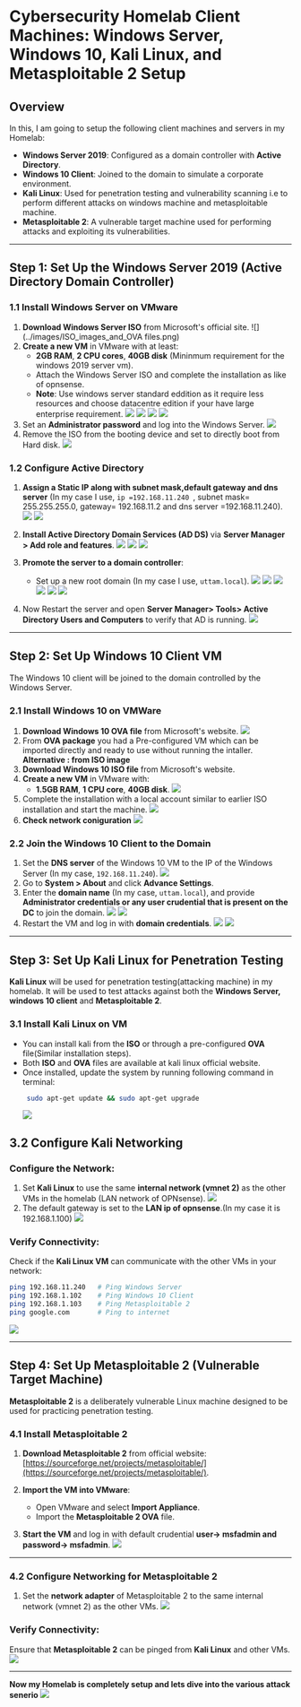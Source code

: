# Cybersecurity Homelab Client Machines: Windows Server, Windows 10, Kali Linux, and Metasploitable 2 Setup

## Overview

In this, I am going to setup the following client machines and servers in my Homelab:
- **Windows Server 2019**: Configured as a domain controller with **Active Directory**.
- **Windows 10 Client**: Joined to the domain to simulate a corporate environment.
- **Kali Linux**: Used for penetration testing and vulnerability scanning i.e to perform different attacks on windows machine and metasploitable machine.
- **Metasploitable 2**: A vulnerable target machine used for performing attacks and exploiting its vulnerabilities.

---

## Step 1: Set Up the Windows Server 2019 (Active Directory Domain Controller)

### 1.1 Install Windows Server on VMware

1. **Download Windows Server ISO** from Microsoft's official site.
   ![](../images/ISO_images_and_OVA files.png)
2. **Create a new VM** in VMware with at least:
   - **2GB RAM**, **2 CPU cores**, **40GB disk** (Mininmum requirement for the windows 2019 server vm).
   - Attach the Windows Server ISO and complete the installation as like of opnsense.
   - **Note**: Use windows server standard eddition as it require less resources and choose datacentre edition if your have large enterprise requirement.
![](../images/windows_server_installation_1.png)
![](../images/windows_server_installation_2.png)
![](../images/windows_server_installation_3.png)
![](../images/windows_server_installation_4.png)
3. Set an **Administrator password** and log into the Windows Server.
![](../images/windows_server_installation_5.png)
4. Remove the ISO from the booting device and set to directly boot from Hard disk.
![](../images/windows_server_installation_6.png)

### 1.2 Configure Active Directory

1. **Assign a Static IP along with subnet mask,default gateway and dns server** (In my case I use, `ip =192.168.11.240 `, subnet mask= 255.255.255.0, gateway= 192.168.11.2 and dns server =192.168.11.240).
   ![](../images/windows_server_ip_configuration.png)
   ![](../images/windows_server_dns_configuration.png)
2. **Install Active Directory Domain Services (AD DS)** via **Server Manager > Add role and features**.
![](../images/server_manager.png)
![](../images/ADDS_installation_1.png)
![](../images/ADDS_installation_2.png)
3. **Promote the server to a domain controller**:
   - Set up a new root domain (In my case I use, `uttam.local`).
     ![](../images/promote_to_DC.png)
     ![](../images/promote_to_DC_1.png)
     ![](../images/promote_to_DC_2.png)
     ![](../images/promote_to_DC_3.png)
     ![](../images/promote_to_DC_4.png)
     ![](../images/promote_to_DC_5.png)

4. Now Restart the server and open **Server Manager> Tools> Active Directory Users and Computers** to verify that AD is running.
   ![](../images/ADDS_services.png)

---

## Step 2: Set Up Windows 10 Client VM

The Windows 10 client will be joined to the domain controlled by the Windows Server.

### 2.1 Install Windows 10 on VMWare

1. **Download Windows 10 OVA file** from Microsoft's website.
![](../images/ISO_images_and_OVA_files.png)
2. From **OVA package** you had a Pre-configured VM which can be imported directly and ready to use without running the intaller.
**Alternative : from ISO image**
1. **Download Windows 10 ISO file** from Microsoft's website.
2. **Create a new VM** in VMware with:
   - **1.5GB RAM**, **1 CPU core**, **40GB disk**.
![](../images/windows_configuation.png)
3. Complete the installation with a local account similar to earlier ISO installation and start the machine.
![](../images/windows_10.png)
4. **Check network coniguration**
![](../images/windows_network_configuration.png)

### 2.2 Join the Windows 10 Client to the Domain

1. Set the **DNS server** of the Windows 10 VM to the IP of the Windows Server (In my case, `192.168.11.240`).
![](../images/set_dns_of_DC.png)
2. Go to **System > About** and click **Advance Settings**.
3. Enter the **domain name** (In my case, `uttam.local`), and provide **Administrator credentials or any user crudential that is present on the DC** to join the domain.
![](../images/join_the_domain.png)
![](../images/join_the_domain_2.png)
5. Restart the VM and log in with **domain credentials**.
![](../images/log_in_with_DC_authentication.png)
![](../images/logged_in_via_DC.png)
---

## Step 3: Set Up Kali Linux for Penetration Testing

**Kali Linux** will be used for penetration testing(attacking machine) in my homelab. It will be used to test attacks against both the **Windows Server, windows 10 client** and **Metasploitable 2**.

### 3.1 Install Kali Linux on VM
- You can install kali from the **ISO** or through a pre-configured **OVA** file(Similar installation steps).
- Both **ISO** and **OVA** files are available at kali linux official website.
- Once installed, update the system by running following command in terminal:
  ```bash
   sudo apt-get update && sudo apt-get upgrade
  ```
  ![](../images/kali_linux.png)
## 3.2 Configure Kali Networking

### Configure the Network:

1. Set **Kali Linux** to use the same **internal network (vmnet 2)** as the other VMs in the homelab (LAN network of OPNsense).
 ![](../images/kali_linux_configuration.png)
2. The default gateway is set to the **LAN ip of opnsense**.(In my case it is 192.168.1.100)
 ![](../images/kali_network_configuration.png)
### Verify Connectivity:

Check if the **Kali Linux VM** can communicate with the other VMs in your network:
```bash
ping 192.168.11.240   # Ping Windows Server
ping 192.168.1.102    # Ping Windows 10 Client
ping 192.168.1.103    # Ping Metasploitable 2
ping google.com       # Ping to internet 
```
 ![](../images/verifying_connectivity_of_kali_linux.png)
 
---

## Step 4: Set Up Metasploitable 2 (Vulnerable Target Machine)

**Metasploitable 2** is a deliberately vulnerable Linux machine designed to be used for practicing penetration testing.

### 4.1 Install Metasploitable 2

1. **Download Metasploitable 2** from official website: [https://sourceforge.net/projects/metasploitable/](https://sourceforge.net/projects/metasploitable/).

2. **Import the VM into VMware**:
   - Open VMware and select **Import Appliance**.
   - Import the **Metasploitable 2 OVA** file.

3. **Start the VM** and log in with default crudential **user-> msfadmin and password-> msfadmin**.
 ![](../images/metasploitable.png)
---

### 4.2 Configure Networking for Metasploitable 2

1. Set the **network adapter** of Metasploitable 2 to the same internal network (vmnet 2) as the other VMs.
 ![](../images/metasploitable_configuration.png)
### Verify Connectivity:

Ensure that **Metasploitable 2** can be pinged from **Kali Linux** and other VMs.
 ![](../images/metasploitable_network_configuration.png)

---
**Now my Homelab is completely setup and lets dive into the various attack senerio**
 ![](../images/homelab_setup.png)
